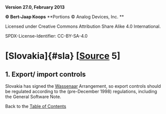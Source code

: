 **Version 27.0, February 2013**

**© Bert-Jaap Koops**
**Portions © Analog Devices, Inc. **  

Licensed under Creative Commons Attribution Share Alike 4.0 International.

SPDX-License-Identifier: CC-BY-SA-4.0

# [Slovakia]{#sla} \[[Source](cls-srce.htm) 5\]

## 1. Export/ import controls  
Slovakia has signed the [Wassenaar](#Wassenaar) Arrangement, so export
controls should be regulated according to the (pre-December 1998)
regulations, including the General Software Note.

Back to the [Table of Contents](index.md)

